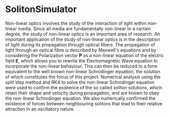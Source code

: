 # SolitonSimulator

Non-linear optics involves the study of the interaction of light within non-linear media. Since all media are fundamentally non-linear to a certain degree, the study of non-linear optics is an important area of research. An important application of the study of non-linear optics is in the description of light during its propagation through optical fibers. The propagation of light through an optical fibre is described by Maxwell's equations and by considering the Polarization vector $\textbf{P}$ as a non-linear equation of the electric field $\textbf{E}$, which allows you to rewrite the Electromagnetic Wave equation to incorporate the non-linear behaviour. This can then be reduced to a form equivalent to the well known non-linear Schrodinger equation, the solution of which constitutes the focus of this project. Numerical analysis using the split step method and RK4 to solve the non-linear Schrodinger equation were used to confirm the existence of the so called soliton solutions, which retain their shape and velocity during propagation, and are known to obey the non-linear Schrodinger equation. We also numerically confirmed the existence of forces between neighbouring solitons that lead to their relative attraction in an oscillatory nature.
